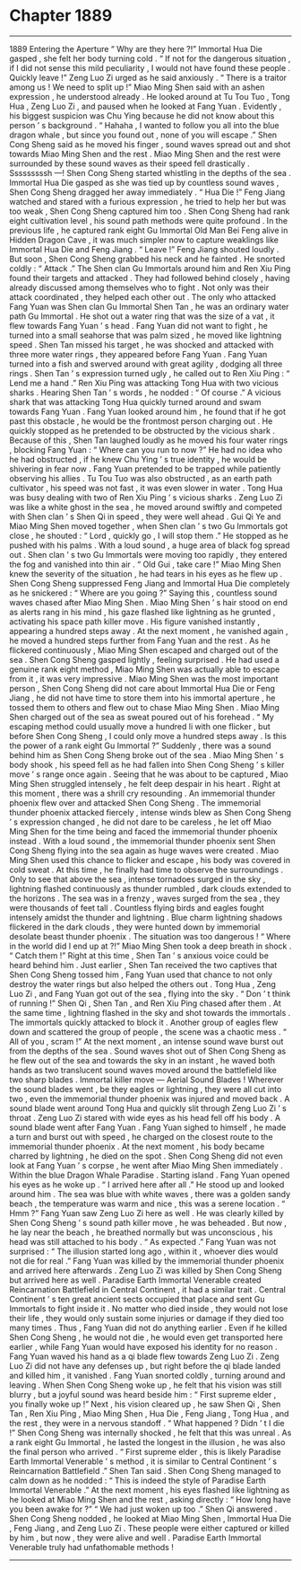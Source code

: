 
# Chapter 1889


---

1889 Entering the Aperture “ Why are they here ?!” Immortal Hua Die gasped , she felt her body turning cold .
“ If not for the dangerous situation , if I did not sense this mild peculiarity , I would not have found these people . Quickly leave !” Zeng Luo Zi urged as he said anxiously .
“ There is a traitor among us ! We need to split up !” Miao Ming Shen said with an ashen expression , he understood already . He looked around at Tu Tou Tuo , Tong Hua , Zeng Luo Zi , and paused when he looked at Fang Yuan .
Evidently , his biggest suspicion was Chu Ying because he did not know about this person ’ s background .
“ Hahaha , I wanted to follow you all into the blue dragon whale , but since you found out , none of you will escape .” Shen Cong Sheng said as he moved his finger , sound waves spread out and shot towards Miao Ming Shen and the rest .
Miao Ming Shen and the rest were surrounded by these sound waves as their speed fell drastically .
Sssssssssh —!
Shen Cong Sheng started whistling in the depths of the sea .
Immortal Hua Die gasped as she was tied up by countless sound waves , Shen Cong Sheng dragged her away immediately .
“ Hua Die !” Feng Jiang watched and stared with a furious expression , he tried to help her but was too weak , Shen Cong Sheng captured him too .
Shen Cong Sheng had rank eight cultivation level , his sound path methods were quite profound . In the previous life , he captured rank eight Gu Immortal Old Man Bei Feng alive in Hidden Dragon Cave , it was much simpler now to capture weaklings like Immortal Hua Die and Feng Jiang .
“ Leave !” Feng Jiang shouted loudly .
But soon , Shen Cong Sheng grabbed his neck and he fainted .
He snorted coldly : “ Attack .”
The Shen clan Gu Immortals around him and Ren Xiu Ping found their targets and attacked .
They had followed behind closely , having already discussed among themselves who to fight . Not only was their attack coordinated , they helped each other out .
The only who attacked Fang Yuan was Shen clan Gu Immortal Shen Tan , he was an ordinary water path Gu Immortal .
He shot out a water ring that was the size of a vat , it flew towards Fang Yuan ’ s head .
Fang Yuan did not want to fight , he turned into a small seahorse that was palm sized , he moved like lightning speed .
Shen Tan missed his target , he was shocked and attacked with three more water rings , they appeared before Fang Yuan .
Fang Yuan turned into a fish and swerved around with great agility , dodging all three rings .
Shen Tan ’ s expression turned ugly , he called out to Ren Xiu Ping : “ Lend me a hand .”
Ren Xiu Ping was attacking Tong Hua with two vicious sharks . Hearing Shen Tan ’ s words , he nodded : “ Of course .”
A vicious shark that was attacking Tong Hua quickly turned around and swam towards Fang Yuan .
Fang Yuan looked around him , he found that if he got past this obstacle , he would be the frontmost person charging out .
He quickly stopped as he pretended to be obstructed by the vicious shark .
Because of this , Shen Tan laughed loudly as he moved his four water rings , blocking Fang Yuan : “ Where can you run to now ?”
He had no idea who he had obstructed , if he knew Chu Ying ’ s true identity , he would be shivering in fear now .
Fang Yuan pretended to be trapped while patiently observing his allies .
Tu Tou Tuo was also obstructed , as an earth path cultivator , his speed was not fast , it was even slower in water .
Tong Hua was busy dealing with two of Ren Xiu Ping ’ s vicious sharks .
Zeng Luo Zi was like a white ghost in the sea , he moved around swiftly and competed with Shen clan ’ s Shen Qi in speed , they were well ahead .
Gui Qi Ye and Miao Ming Shen moved together , when Shen clan ’ s two Gu Immortals got close , he shouted : “ Lord , quickly go , I will stop them .”
He stopped as he pushed with his palms .
With a loud sound , a huge area of black fog spread out .
Shen clan ’ s two Gu Immortals were moving too rapidly , they entered the fog and vanished into thin air .
“ Old Gui , take care !” Miao Ming Shen knew the severity of the situation , he had tears in his eyes as he flew up .
Shen Cong Sheng suppressed Feng Jiang and Immortal Hua Die completely as he snickered : “ Where are you going ?”
Saying this , countless sound waves chased after Miao Ming Shen .
Miao Ming Shen ’ s hair stood on end as alerts rang in his mind , his gaze flashed like lightning as he grunted , activating his space path killer move .
His figure vanished instantly , appearing a hundred steps away . At the next moment , he vanished again , he moved a hundred steps further from Fang Yuan and the rest .
As he flickered continuously , Miao Ming Shen escaped and charged out of the sea .
Shen Cong Sheng gasped lightly , feeling surprised .
He had used a genuine rank eight method , Miao Ming Shen was actually able to escape from it , it was very impressive .
Miao Ming Shen was the most important person , Shen Cong Sheng did not care about Immortal Hua Die or Feng Jiang , he did not have time to store them into his immortal aperture , he tossed them to others and flew out to chase Miao Ming Shen .
Miao Ming Shen charged out of the sea as sweat poured out of his forehead .
“ My escaping method could usually move a hundred li with one flicker , but before Shen Cong Sheng , I could only move a hundred steps away . Is this the power of a rank eight Gu Immortal ?”
Suddenly , there was a sound behind him as Shen Cong Sheng broke out of the sea .
Miao Ming Shen ’ s body shook , his speed fell as he had fallen into Shen Cong Sheng ’ s killer move ’ s range once again .
Seeing that he was about to be captured , Miao Ming Shen struggled intensely , he felt deep despair in his heart .
Right at this moment , there was a shrill cry resounding .
An immemorial thunder phoenix flew over and attacked Shen Cong Sheng .
The immemorial thunder phoenix attacked fiercely , intense winds blew as Shen Cong Sheng ’ s expression changed , he did not dare to be careless , he let off Miao Ming Shen for the time being and faced the immemorial thunder phoenix instead .
With a loud sound , the immemorial thunder phoenix sent Shen Cong Sheng flying into the sea again as huge waves were created .
Miao Ming Shen used this chance to flicker and escape , his body was covered in cold sweat .
At this time , he finally had time to observe the surroundings .
Only to see that above the sea , intense tornadoes surged in the sky , lightning flashed continuously as thunder rumbled , dark clouds extended to the horizons .
The sea was in a frenzy , waves surged from the sea , they were thousands of feet tall .
Countless flying birds and eagles fought intensely amidst the thunder and lightning .
Blue charm lightning shadows flickered in the dark clouds , they were hunted down by immemorial desolate beast thunder phoenix .
The situation was too dangerous !
“ Where in the world did I end up at ?!” Miao Ming Shen took a deep breath in shock .
“ Catch them !” Right at this time , Shen Tan ’ s anxious voice could be heard behind him .
Just earlier , Shen Tan received the two captives that Shen Cong Sheng tossed him , Fang Yuan used that chance to not only destroy the water rings but also helped the others out .
Tong Hua , Zeng Luo Zi , and Fang Yuan got out of the sea , flying into the sky .
“ Don ’ t think of running !” Shen Qi , Shen Tan , and Ren Xiu Ping chased after them .
At the same time , lightning flashed in the sky and shot towards the immortals .
The immortals quickly attacked to block it .
Another group of eagles flew down and scattered the group of people , the scene was a chaotic mess .
“ All of you , scram !” At the next moment , an intense sound wave burst out from the depths of the sea .
Sound waves shot out of Shen Cong Sheng as he flew out of the sea and towards the sky in an instant , he waved both hands as two translucent sound waves moved around the battlefield like two sharp blades .
Immortal killer move — Aerial Sound Blades !
Wherever the sound blades went , be they eagles or lightning , they were all cut into two , even the immemorial thunder phoenix was injured and moved back .
A sound blade went around Tong Hua and quickly slit through Zeng Luo Zi ’ s throat .
Zeng Luo Zi stared with wide eyes as his head fell off his body .
A sound blade went after Fang Yuan .
Fang Yuan sighed to himself , he made a turn and burst out with speed , he charged on the closest route to the immemorial thunder phoenix .
At the next moment , his body became charred by lightning , he died on the spot .
Shen Cong Sheng did not even look at Fang Yuan ’ s corpse , he went after Miao Ming Shen immediately .
Within the blue Dragon Whale Paradise .
Starting island .
Fang Yuan opened his eyes as he woke up .
“ I arrived here after all .” He stood up and looked around him .
The sea was blue with white waves , there was a golden sandy beach , the temperature was warm and nice , this was a serene location .
“ Hmm ?” Fang Yuan saw Zeng Luo Zi here as well .
He was clearly killed by Shen Cong Sheng ’ s sound path killer move , he was beheaded . But now , he lay near the beach , he breathed normally but was unconscious , his head was still attached to his body .
“ As expected .” Fang Yuan was not surprised : “ The illusion started long ago , within it , whoever dies would not die for real .”
Fang Yuan was killed by the immemorial thunder phoenix and arrived here afterwards . Zeng Luo Zi was killed by Shen Cong Sheng but arrived here as well .
Paradise Earth Immortal Venerable created Reincarnation Battlefield in Central Continent , it had a similar trait . Central Continent ’ s ten great ancient sects occupied that place and sent Gu Immortals to fight inside it . No matter who died inside , they would not lose their life , they would only sustain some injuries or damage if they died too many times .
Thus , Fang Yuan did not do anything earlier . Even if he killed Shen Cong Sheng , he would not die , he would even get transported here earlier , while Fang Yuan would have exposed his identity for no reason .
Fang Yuan waved his hand as a qi blade flew towards Zeng Luo Zi .
Zeng Luo Zi did not have any defenses up , but right before the qi blade landed and killed him , it vanished .
Fang Yuan snorted coldly , turning around and leaving .
When Shen Cong Sheng woke up , he felt that his vision was still blurry , but a joyful sound was heard beside him : “ First supreme elder , you finally woke up !”
Next , his vision cleared up , he saw Shen Qi , Shen Tan , Ren Xiu Ping , Miao Ming Shen , Hua Die , Feng Jiang , Tong Hua , and the rest , they were in a nervous standoff .
“ What happened ? Didn ’ t I die !” Shen Cong Sheng was internally shocked , he felt that this was unreal .
As a rank eight Gu Immortal , he lasted the longest in the illusion , he was also the final person who arrived .
“ First supreme elder , this is likely Paradise Earth Immortal Venerable ’ s method , it is similar to Central Continent ’ s Reincarnation Battlefield .” Shen Tan said .
Shen Cong Sheng managed to calm down as he nodded : “ This is indeed the style of Paradise Earth Immortal Venerable .”
At the next moment , his eyes flashed like lightning as he looked at Miao Ming Shen and the rest , asking directly : “ How long have you been awake for ?”
“ We had just woken up too .” Shen Qi answered .
Shen Cong Sheng nodded , he looked at Miao Ming Shen , Immortal Hua Die , Feng Jiang , and Zeng Luo Zi .
These people were either captured or killed by him , but now , they were alive and well . Paradise Earth Immortal Venerable truly had unfathomable methods !

---

